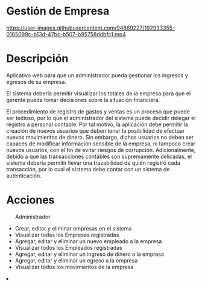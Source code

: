 # Gestión de  Empresa

https://user-images.githubusercontent.com/94869227/192933355-0165099c-b13d-47bc-b507-b95758ddbfc1.mp4

# Descripción 
<p>Aplicativo web para que un administrador pueda gestionar los ingresos y egresos de su empresa. </P>
<p>El sistema debería permitir visualizar los totales de la empresa para que el gerente pueda tomar decisiones sobre la situación financiera.</P>
<p>El procedimiento de registro de gastos y ventas es un proceso que puede ser
tedioso, por lo que el administrador del sistema puede decidir delegar el registro a personal contable. Por tal motivo, la aplicación debe permitir la
creación de nuevos usuarios que deben tener la posibilidad de efectuar nuevos movimientos de dinero. Sin embargo, dichos usuarios no deben ser
capaces de modificar información sensible de la empresa, ni tampoco crear nuevos usuarios, con el fin de evitar riesgos de corrupción.
Adicionalmente, debido a que las transacciones contables son supremamente delicadas, el sistema debería permitir llevar una trazabilidad de quién registró cada transacción, por lo cual el sistema debe contar con un sistema de autenticación.</P>

# Acciones
<ul>
  <p>Administrador </P>
  <li>Crear, editar  y eliminar  empresas en el sistema</li>
  <li>Visualizar todas los Empresas  registradas </li>
  <li>Agregar, editar  y eliminar un nuevo empleado a la empresa</li>
  <li>Visualizar todos los Empleados  registradas </li>
  <li>Agregar, editar  y eliminar un ingreso de dinero a la empresa</li>
  <li>Agregar, editar  y eliminar un egreso a la empresa</li>
  <li>Visualizar todos los movimientos de la empresa </li>

  
</ul>
<li></li>
<p> </P>
<p> </P>






